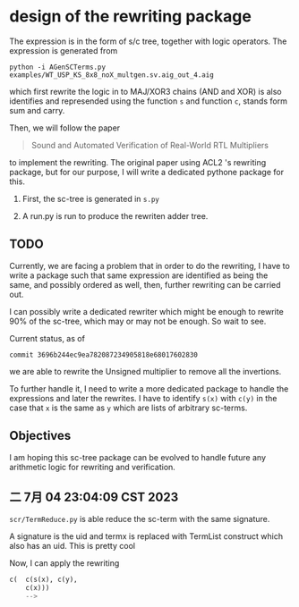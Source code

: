 

# design of the rewriting package


The expression is in the form of s/c tree, together with logic
operators. The expression is generated from 

```
python -i AGenSCTerms.py examples/WT_USP_KS_8x8_noX_multgen.sv.aig_out_4.aig 
```

which first rewrite the logic in to MAJ/XOR3 chains (AND and XOR) is
also identifies and represended using the function `s` and function
`c`, stands form sum and carry.

Then, we will follow the paper

> Sound and Automated Verification of Real-World RTL Multipliers

to implement the rewriting. The original paper using ACL2 's rewriting
package, but for our purpose, I will write a dedicated pythone package
for this.

1. First, the sc-tree is generated in `s.py`

2. A run.py is run to produce the rewriten adder tree.

## TODO

Currently, we are facing a problem that in order to do the rewriting,
I have to write a package such that same expression are identified as
being the same, and possibly ordered as well, then, further rewriting
can be carried out.

I can possibly write a dedicated rewriter which might be enough to
rewrite 90% of the sc-tree, which may or may not be enough. So wait to see.

Current status, as of 

```
commit 3696b244ec9ea782087234905818e68017602830
```

we are able to rewrite the Unsigned multiplier to remove all the
invertions.

To further handle it, I need to write a more dedicated package to
handle the expressions and later the rewrites. I have to identify
`s(x)` with `c(y)` in the case that `x` is the same as `y` which are
lists of arbitrary sc-terms.

## Objectives

I am hoping this sc-tree package can be evolved to handle future any
arithmetic logic for rewriting and verification.



## 二 7月 04 23:04:09 CST 2023

`scr/TermReduce.py` is able reduce the sc-term with the same
signature.

A signature is the uid and termx is replaced with TermList construct
which also has an uid. This is pretty cool

Now, I can apply the rewriting

``` python
c(  c(s(x), c(y), 
    c(x)))
    --> 
```

